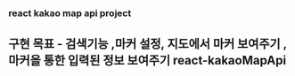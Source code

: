 ### react  kakao map api project
## 구현 목표 - 검색기능 ,마커 설정, 지도에서 마커 보여주기 , 마커을 통한 입력된 정보 보여주기 react-kakaoMapApi

